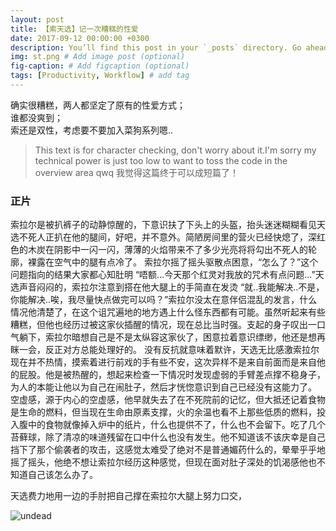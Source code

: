```yaml
---
layout: post
title: 【索天选】记一次糟糕的性爱
date: 2017-09-12 00:00:00 +0300
description: You’ll find this post in your `_posts` directory. Go ahead and edit it and re-build the site to see your changes. # Add post description (optional)
img: st.png # Add image post (optional)
fig-caption: # Add figcaption (optional)
tags: [Productivity, Workflow] # add tag
---
```


 
确实很糟糕，两人都坚定了原有的性爱方式；  
谁都没爽到；  
索还是双性，考虑要不要加入菜狗系列嗯..

>This text is for character checking, don't worry about it.I'm sorry my technical power is just too low to want to toss the code in the overview area qwq
我觉得这篇终于可以成短篇了！

###  正片

索拉尔是被扒裤子的动静惊醒的，下意识扶了下头上的头盔，抬头迷迷糊糊看见天选不死人正扒在他的腿间，好吧，并不意外。简陋房间里的营火已经快熄了，深红色的木炭在阴影中一闪一闪，薄薄的火焰带来不了多少光亮将将勾出不死人的轮廓，裸露在空气中的腿有点冷了。
索拉尔摇了摇头驱散点困意，“怎么了？”这个问题指向的结果大家都心知肚明
“唔额...今天那个红灵对我放的咒术有点问题...”天选声音闷闷的，索拉尔注意到搭在他大腿上的手简直在发烫
“就..我能解决..不是，你能解决..唉，我尽量快点做完可以吗？”索拉尔没太在意伴侣混乱的发言，什么情况他清楚了，在这个诅咒遍地的地方遇上什么怪东西都有可能。虽然听起来有些糟糕，但他也经历过被这家伙插醒的情况，现在总比当时强。支起的身子叹出一口气躺下，索拉尔暗想自己是不是太纵容这家伙了，困意拉着意识缥缈，他还是想再眯一会，反正对方总能处理好的。
没有反抗就意味着默许，天选无比感激索拉尔现在并不热情，摸索着进行前戏的手有些不安，这次异样不是来自前面而是来自他的屁股。他是被热醒的，想起来检查一下情况时发现虚弱的手臂差点撑不稳身子，为人的本能让他以为自己在闹肚子，然后才恍惚意识到自己已经没有这能力了。
空虚感，源于内心的空虚感，他早就失去了在不死院前的记忆，但大抵还记着食物是生命的燃料，但当现在生命由原素支撑，火的余温也看不上那些低质的燃料，投入腹中的食物就像掉入炉中的纸片，什么也提供不了，什么也不会留下。吃了几个苔藓球，除了清凉的味道残留在口中什么也没有发生。他不知道该不该庆幸是自己挡下了那个偷袭者的攻击，这感觉太难受了绝对不是普通媚药什么的，晕晕乎乎地摇了摇头，他绝不想让索拉尔经历这种感觉，但现在面对肚子深处的饥渴感他也不知道自己该怎么办了。

天选费力地用一边的手肘把自己撑在索拉尔大腿上努力口交，


![undead]({{site.baseurl}}/assets/img/QQ图片20240305185813.jpg)

